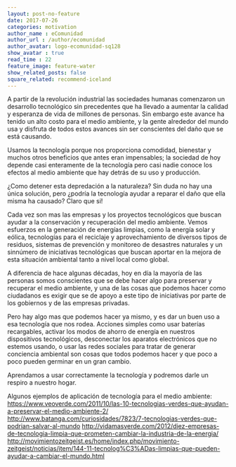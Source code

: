 ```yaml
---
layout: post-no-feature
date: 2017-07-26
categories: motivation
author_name : eComunidad
author_url : /author/ecomunidad
author_avatar: logo-ecomunidad-sq128
show_avatar : true
read_time : 22
feature_image: feature-water
show_related_posts: false
square_related: recommend-iceland
---
```


A partir de la revolución industrial las sociedades humanas comenzaron un desarrollo tecnológico sin precedentes que ha llevado a aumentar la calidad y esperanza de vida de millones de personas. Sin embargo este avance ha tenido un alto costo para el medio ambiente, y la gente alrededor del mundo usa y disfruta de todos estos avances sin ser conscientes del daño que se está causando.

Usamos la tecnología porque nos proporciona comodidad, bienestar y muchos otros beneficios que antes eran impensables; la sociedad de hoy depende casi enteramente de la tecnología pero casi nadie conoce los efectos al medio ambiente que hay detrás de su uso y producción.

¿Como detener esta depredación a la naturaleza? Sin duda no hay una única solución, pero ¿podría la tecnología ayudar a reparar el daño que ella misma ha causado? Claro que si!

Cada vez son mas las empresas y los proyectos tecnológicos que buscan ayudar a la conservación y recuperación del medio ambiente. Vemos esfuerzos en la generación de energías limpias, como la energía solar y eólica, tecnologías para el reciclaje y aprovechamiento de diversos tipos de residuos, sistemas de prevención y monitoreo de desastres naturales y un sinnúmero de iniciativas tecnológicas que buscan aportar en la mejora de esta situación ambiental tanto a nivel local como global.

A diferencia de hace algunas décadas, hoy en día la mayoría de las personas somos conscientes que se debe hacer algo para preservar y recuperar el medio ambiente, y una de las cosas que podemos hacer como ciudadanos es exigir que se de apoyo a este tipo de iniciativas por parte de los gobiernos y de las empresas privadas.

Pero hay algo mas que podemos hacer ya mismo, y es dar un buen uso a esa tecnología que nos rodea. Acciones simples como usar baterías recargables, activar los modos de ahorro de energía en nuestros dispositivos tecnológicos, desconectar los aparatos electrónicos que no estemos usando, o usar las redes sociales para tratar de generar conciencia ambiental son cosas que todos podemos hacer y que poco a poco pueden germinar en un gran cambio.

Aprendamos a usar correctamente la tecnología y podremos darle un respiro a nuestro hogar.

Algunos ejemplos de aplicación de tecnología para el medio ambiente:
https://www.veoverde.com/2011/10/las-10-tecnologias-verdes-que-ayudan-a-preservar-el-medio-ambiente-2/
http://www.batanga.com/curiosidades/7823/7-tecnologias-verdes-que-podrian-salvar-al-mundo
http://vidamasverde.com/2012/diez-empresas-de-tecnologia-limpia-que-prometen-cambiar-la-industria-de-la-energia/
http://movimientozeitgeist.es/home/index.php/movimiento-zeitgeist/noticias/item/144-11-tecnolog%C3%ADas-limpias-que-pueden-ayudar-a-cambiar-el-mundo.html
